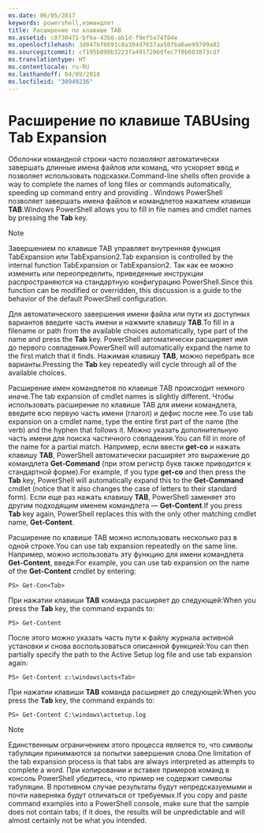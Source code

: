 ```yaml
---
ms.date: 06/05/2017
keywords: powershell,командлет
title: Расширение по клавише TAB
ms.assetid: c8730471-bf6a-43b8-ab1d-f9ef5a74f04e
ms.openlocfilehash: 3d047bf0691c8a304d7637aa50fba6ae99709a82
ms.sourcegitcommit: cf195b090b3223fa4917206dfec7f0b603873cdf
ms.translationtype: HT
ms.contentlocale: ru-RU
ms.lasthandoff: 04/09/2018
ms.locfileid: "30949236"
---
```

# <a name="using-tab-expansion"></a><span data-ttu-id="235b4-103">Расширение по клавише TAB</span><span class="sxs-lookup"><span data-stu-id="235b4-103">Using Tab Expansion</span></span>

<span data-ttu-id="235b4-104">Оболочки командной строки часто позволяют автоматически завершать длинные имена файлов или команд, что ускоряет ввод и позволяет использовать подсказки.</span><span class="sxs-lookup"><span data-stu-id="235b4-104">Command-line shells often provide a way to complete the names of long files or commands automatically, speeding up command entry and providing .</span></span> <span data-ttu-id="235b4-105">Windows PowerShell позволяет завершать имена файлов и командлетов нажатием клавиши **TAB**.</span><span class="sxs-lookup"><span data-stu-id="235b4-105">Windows PowerShell allows you to fill in file names and cmdlet names by pressing the **Tab** key.</span></span>

> [!NOTE]
> <span data-ttu-id="235b4-106">Завершением по клавише TAB управляет внутренняя функция TabExpansion или TabExpansion2.</span><span class="sxs-lookup"><span data-stu-id="235b4-106">Tab expansion is controlled by the internal function TabExpansion or TabExpansion2.</span></span> <span data-ttu-id="235b4-107">Так как ее можно изменить или переопределить, приведенные инструкции распространяются на стандартную конфигурацию PowerShell.</span><span class="sxs-lookup"><span data-stu-id="235b4-107">Since this function can be modified or overridden, this discussion is a guide to the behavior of the default PowerShell configuration.</span></span>

<span data-ttu-id="235b4-108">Для автоматического завершения имени файла или пути из доступных вариантов введите часть имени и нажмите клавишу **TAB**.</span><span class="sxs-lookup"><span data-stu-id="235b4-108">To fill in a filename or path from the available choices automatically, type part of the name and press the **Tab** key.</span></span> <span data-ttu-id="235b4-109">PowerShell автоматически расширяет имя до первого совпадения.</span><span class="sxs-lookup"><span data-stu-id="235b4-109">PowerShell will automatically expand the name to the first match that it finds.</span></span> <span data-ttu-id="235b4-110">Нажимая клавишу **TAB**, можно перебрать все варианты.</span><span class="sxs-lookup"><span data-stu-id="235b4-110">Pressing the **Tab** key repeatedly will cycle through all of the available choices.</span></span>

<span data-ttu-id="235b4-111">Расширение имен командлетов по клавише TAB происходит немного иначе.</span><span class="sxs-lookup"><span data-stu-id="235b4-111">The tab expansion of cmdlet names is slightly different.</span></span> <span data-ttu-id="235b4-112">Чтобы использовать расширение по клавише TAB для имени командлета, введите всю первую часть имени (глагол) и дефис после нее.</span><span class="sxs-lookup"><span data-stu-id="235b4-112">To use tab expansion on a cmdlet name, type the entire first part of the name (the verb) and the hyphen that follows it.</span></span> <span data-ttu-id="235b4-113">Можно указать дополнительную часть имени для поиска частичного совпадения.</span><span class="sxs-lookup"><span data-stu-id="235b4-113">You can fill in more of the name for a partial match.</span></span> <span data-ttu-id="235b4-114">Например, если ввести **get-co** и нажать клавишу **TAB**, PowerShell автоматически расширяет это выражение до командлета **Get-Command** (при этом регистр букв также приводится к стандартной форме).</span><span class="sxs-lookup"><span data-stu-id="235b4-114">For example, if you type **get-co** and then press the **Tab** key, PowerShell will automatically expand this to the **Get-Command** cmdlet (notice that it also changes the case of letters to their standard form).</span></span> <span data-ttu-id="235b4-115">Если еще раз нажать клавишу **TAB**, PowerShell заменяет это другим подходящим именем командлета — **Get-Content**.</span><span class="sxs-lookup"><span data-stu-id="235b4-115">If you press **Tab** key again, PowerShell replaces this with the only other matching cmdlet name, **Get-Content**.</span></span>

<span data-ttu-id="235b4-116">Расширение по клавише TAB можно использовать несколько раз в одной строке.</span><span class="sxs-lookup"><span data-stu-id="235b4-116">You can use tab expansion repeatedly on the same line.</span></span> <span data-ttu-id="235b4-117">Например, можно использовать эту функцию для имени командлета **Get-Content**, введя:</span><span class="sxs-lookup"><span data-stu-id="235b4-117">For example, you can use tab expansion on the name of the **Get-Content** cmdlet by entering:</span></span>

```
PS> Get-Con<Tab>
```

<span data-ttu-id="235b4-118">При нажатии клавиши **TAB** команда расширяет до следующей:</span><span class="sxs-lookup"><span data-stu-id="235b4-118">When you press the **Tab** key, the command expands to:</span></span>

```
PS> Get-Content
```

<span data-ttu-id="235b4-119">После этого можно указать часть пути к файлу журнала активной установки и снова воспользоваться описанной функцией:</span><span class="sxs-lookup"><span data-stu-id="235b4-119">You can then partially specify the path to the Active Setup log file and use tab expansion again:</span></span>

```
PS> Get-Content c:\windows\acts<Tab>
```

<span data-ttu-id="235b4-120">При нажатии клавиши **TAB** команда расширяет до следующей:</span><span class="sxs-lookup"><span data-stu-id="235b4-120">When you press the **Tab** key, the command expands to:</span></span>

```
PS> Get-Content C:\windows\actsetup.log
```

> [!NOTE]
> <span data-ttu-id="235b4-121">Единственным ограничением этого процесса является то, что символы табуляции принимаются за попытки завершения слова.</span><span class="sxs-lookup"><span data-stu-id="235b4-121">One limitation of the tab expansion process is that tabs are always interpreted as attempts to complete a word.</span></span> <span data-ttu-id="235b4-122">При копировании и вставке примеров команд в консоль PowerShell убедитесь, что пример не содержит символы табуляции. В противном случае результаты будут непредсказуемыми и почти наверняка будут отличаться от требуемых.</span><span class="sxs-lookup"><span data-stu-id="235b4-122">If you copy and paste command examples into a PowerShell console, make sure that the sample does not contain tabs; if it does, the results will be unpredictable and will almost certainly not be what you intended.</span></span>